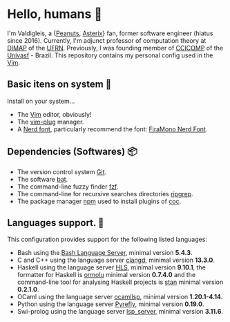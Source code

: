 # Hello, humans 👋

I'm Valdigleis, a {[Peanuts](https://www.peanuts.com/), [Asterix](https://asterix.com)} fan, former software engineer (hiatus since 2016).  Currently, I'm adjunct professor of computation theory at [DIMAP](https://dimap.ufrn.br) of the [UFRN](https://ufrn.br). Previously, I was founding member of [CCICOMP](https://portais.univasf.edu.br/ccicomp) of the [Univasf](https://www.univasf.edu.br) - Brazil. This repository contains my personal config used in the [Vim](https://www.vim.org/).

## Basic itens on system 🌱

Install on your system...

- The [Vim](https://www.vim.org/) editor, obviously!
- The [vim-plug](https://github.com/junegunn/vim-plug) manager.
- A [Nerd font](https://www.nerdfonts.com/), particularly recommend the font: [FiraMono Nerd Font](https://github.com/ryanoasis/nerd-fonts/releases/download/v3.2.1/FiraMono.zip).

## Dependencies (Softwares) 📦

- The version control system [Git](https://git-scm.com/downloads).
- The software [bat](https://github.com/sharkdp/bat).
- The command-line fuzzy finder [fzf](https://github.com/junegunn/fzf).
- The command-line for recursive searches directories [ripgrep](https://github.com/BurntSushi/ripgrep).
- The package manager [npm](https://www.npmjs.com/) used to install plugins of [coc](https://github.com/neoclide/coc.nvim).

## Languages support. 📜

This configuration provides support for the following listed languages:

- Bash using the [Bash Language Server](https://github.com/bash-lsp/bash-language-server), minimal version **5.4.3**.
- C and C++ using the language server [clangd](https://clangd.llvm.org/), minimal version **13.3.0**.
- Haskell using the language server [HLS](https://github.com/haskell/haskell-language-server), minimal version **9.10.1**, the formatter for Haskell is [ormolu](https://github.com/tweag/ormolu) minimal version **0.7.4.0** and the command-line tool for analysing Haskell projects is [stan](https://github.com/kowainik/stan) minimal version **0.2.1.0**.
- OCaml using the language server [ocamllsp](https://github.com/ocaml/ocaml-lsp), minimal version **1.20.1-4.14**.
- Python using the language server [Pyrefly](https://pyrefly.org/), minimal version **0.19.0**.
- Swi-prolog using the language server [lsp_server](https://github.com/jamesnvc/lsp_server), minimal version **3.11.6**.
